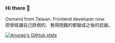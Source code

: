 ### Hi there 👋
Osmand from Taiwan. Frontend developer now.</br>
把曾經讓自己跌倒的、覺得困難的都變成之後的武器。
<!--
**OsmandLN/OsmandLN** is a ✨ _special_ ✨ repository because its `README.md` (this file) appears on your GitHub profile.

Here are some ideas to get you started:

- 🔭 I’m currently working on ...
- 🌱 I’m currently learning ...
- 👯 I’m looking to collaborate on ...
- 🤔 I’m looking for help with ...
- 💬 Ask me about ...
- 📫 How to reach me: ...
- 😄 Pronouns: ...
- ⚡ Fun fact: ...
-->
[![Anurag's GitHub stats](https://github-readme-stats.vercel.app/api?username=osmandln&show_icons=true)](https://github.com/anuraghazra/github-readme-stats)
